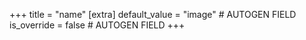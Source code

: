 +++
title = "name"
[extra]
default_value = "image" # AUTOGEN FIELD
is_override = false # AUTOGEN FIELD
+++